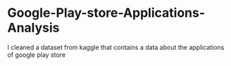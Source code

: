 # Google-Play-store-Applications-Analysis
I cleaned a dataset from kaggle that contains a data about the applications of google play store
